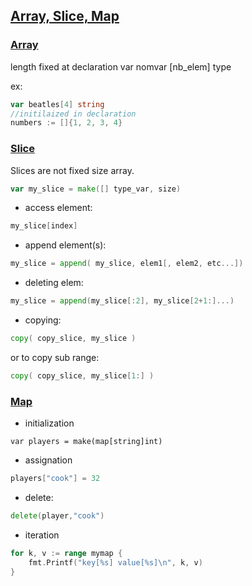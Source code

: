 ## <a name='arrayslicemap'>[Array, Slice, Map](index.md#arrayslicemap)</a>

### <a name='array'>[Array](index.md#array)</a>

length fixed at declaration
var nomvar [nb_elem] type

ex:

```go
var beatles[4] string
//initilaized in declaration
numbers := []{1, 2, 3, 4}
```

### <a name='slice'>[Slice](index.md#slice)</a>

Slices are not fixed size array.

```go
var my_slice = make([] type_var, size)
```
* access element: 

```go
my_slice[index]
```
* append element(s): 

```go
my_slice = append( my_slice, elem1[, elem2, etc...])
```
* deleting elem: 

```go
my_slice = append(my_slice[:2], my_slice[2+1:]...)
```
* copying: 

```go
copy( copy_slice, my_slice ) 
```
or to copy sub range:

```go
copy( copy_slice, my_slice[1:] ) 
```


### <a name='map'>[Map](index.md#map)</a>

* initialization

```
var players = make(map[string]int)
```
* assignation

```go
players["cook"] = 32
```

* delete:

```go
delete(player,"cook")
```

* iteration
```go
for k, v := range mymap { 
    fmt.Printf("key[%s] value[%s]\n", k, v)
}
```
